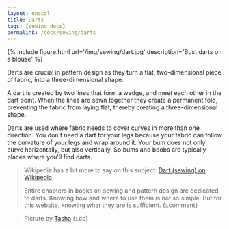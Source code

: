 ```yaml
---
layout: onecol
title: Darts
tags: [sewing docs]
permalink: /docs/sewing/darts
---
```

{% include figure.html
    url='/img/sewing/dart.jpg'
    description='Bust darts on a blouse'
%}

Darts are crucial in pattern design as they turn a flat, two-dimensional piece of fabric, into a three-dimensional shape.

A dart is created by two lines that form a wedge, and meet each other in the dart point. When the lines are sewn together they create a permanent fold, preventing the fabric from laying flat, thereby creating a three-dimensional shape.

Darts are used where fabric needs to cover curves in more than one direction. 
You don't need a dart for your legs because your fabric can follow the curvature of your legs and wrap around it. 
Your bum does not only curve horizontally, but also vertically. 
So bums and boobs are typically places where you'll find darts.

> Wikipedia has a bit more to say on this subject: [Dart (sewing) on Wikipedia](http://en.wikipedia.org/wiki/Dart_(sewing))
> 
> Entire chapters in books on sewing and pattern design are dedicated to darts. Knowing how and where to use them is not so simple. But for this website, knowing what they are is sufficient.
{:.comment}


> Picture by [Tasha](http://bygumbygolly.com/2013/01/finished-1940s-simplicity-diamonds/) 
{:.cc}
